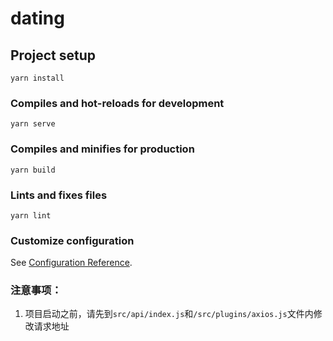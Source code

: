 # dating

## Project setup
```
yarn install
```

### Compiles and hot-reloads for development
```
yarn serve
```

### Compiles and minifies for production
```
yarn build
```

### Lints and fixes files
```
yarn lint
```

### Customize configuration
See [Configuration Reference](https://cli.vuejs.org/config/).

### 注意事项： 

1. 项目启动之前，请先到``src/api/index.js``和``/src/plugins/axios.js``文件内修改请求地址
